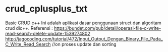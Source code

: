 # crud_cplusplus_txt
Basic CRUD c++
Ini adalah aplikasi dasar penggunaan struct dan algoritam crud dic++.
Referensi : https://bundet.com/pub/detail/operasi-file-c-write-read-search-delete-update-1539274802
            http://jagocoding.com/tutorial/472/Input_Output_Dengan_Binary_File_Pada_C_Write_Read_Search
//on proses update dan sorting

